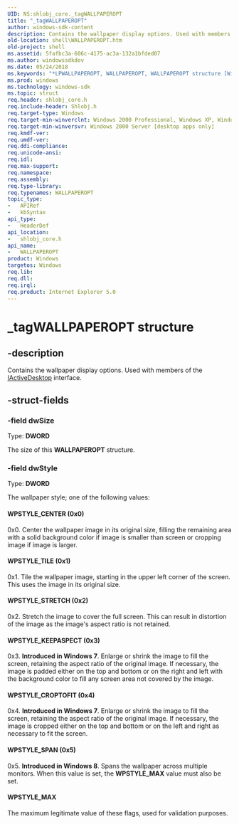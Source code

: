 ```yaml
---
UID: NS:shlobj_core._tagWALLPAPEROPT
title: "_tagWALLPAPEROPT"
author: windows-sdk-content
description: Contains the wallpaper display options. Used with members of the IActiveDesktop interface.
old-location: shell\WALLPAPEROPT.htm
old-project: shell
ms.assetid: 5fafbc3a-606c-4175-ac3a-132a1bfded07
ms.author: windowssdkdev
ms.date: 05/24/2018
ms.keywords: "*LPWALLPAPEROPT, WALLPAPEROPT, WALLPAPEROPT structure [Windows Shell], WPSTYLE_CENTER, WPSTYLE_CROPTOFIT, WPSTYLE_KEEPASPECT, WPSTYLE_MAX, WPSTYLE_SPAN, WPSTYLE_STRETCH, WPSTYLE_TILE, _tagWALLPAPEROPT, _win32_WALLPAPEROPT, shell.WALLPAPEROPT, shlobj_core/WALLPAPEROPT"
ms.prod: windows
ms.technology: windows-sdk
ms.topic: struct
req.header: shlobj_core.h
req.include-header: Shlobj.h
req.target-type: Windows
req.target-min-winverclnt: Windows 2000 Professional, Windows XP, Windows 7 [desktop apps only]
req.target-min-winversvr: Windows 2000 Server [desktop apps only]
req.kmdf-ver: 
req.umdf-ver: 
req.ddi-compliance: 
req.unicode-ansi: 
req.idl: 
req.max-support: 
req.namespace: 
req.assembly: 
req.type-library: 
req.typenames: WALLPAPEROPT
topic_type:
-	APIRef
-	kbSyntax
api_type:
-	HeaderDef
api_location:
-	shlobj_core.h
api_name:
-	WALLPAPEROPT
product: Windows
targetos: Windows
req.lib: 
req.dll: 
req.irql: 
req.product: Internet Explorer 5.0
---
```


# _tagWALLPAPEROPT structure


## -description


Contains the wallpaper display options. Used with members of the <a href="https://msdn.microsoft.com/4d572b86-36e8-417b-857c-eb477c04c691">IActiveDesktop</a> interface.


## -struct-fields




### -field dwSize

Type: <b>DWORD</b>

The size of this <b>WALLPAPEROPT</b> structure.


### -field dwStyle

Type: <b>DWORD</b>

The wallpaper style; one of the following values:



#### WPSTYLE_CENTER (0x0)

0x0. Center the wallpaper image in its original size, filling the remaining area with a solid background color if image is smaller than screen or cropping image if image is larger.



#### WPSTYLE_TILE (0x1)

0x1. Tile the wallpaper image, starting in the upper left corner of the screen. This uses the image in its original size.



#### WPSTYLE_STRETCH (0x2)

0x2. Stretch the image to cover the full screen. This can result in distortion of the image as the image's aspect ratio is not retained.



#### WPSTYLE_KEEPASPECT (0x3)

0x3. <b>Introduced in Windows 7</b>. Enlarge or shrink the image to fill the screen, retaining the aspect ratio of the original image. If necessary, the image is padded either on the top and bottom or on the right and left with the background color to fill any screen area not covered by the image.



#### WPSTYLE_CROPTOFIT (0x4)

0x4. <b>Introduced in Windows 7</b>. Enlarge or shrink the image to fill the screen, retaining the aspect ratio of the original image. If necessary, the image is cropped either on the top and bottom or on the left and right as necessary to fit the screen.



#### WPSTYLE_SPAN (0x5)

0x5. <b>Introduced in Windows 8</b>. Spans the wallpaper across multiple monitors. When this value is set, the <b>WPSTYLE_MAX</b> value must also be set.



#### WPSTYLE_MAX

The maximum legitimate value of these flags, used for validation purposes.


